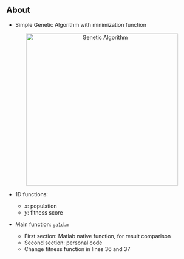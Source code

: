 ## About
* Simple Genetic Algorithm with minimization function
<p align="center">
<img scr="https://github.com/gcunhase/GeneticAlgorithm-1D/blob/master/ga.png" width="400" alt="Genetic Algorithm">
</p>

* 1D functions:
    * *x*: population
    * *y*: fitness score

* Main function: `ga1d.m`
    * First section: Matlab native function, for result comparison
    * Second section: personal code
    * Change fitness function in lines 36 and 37
